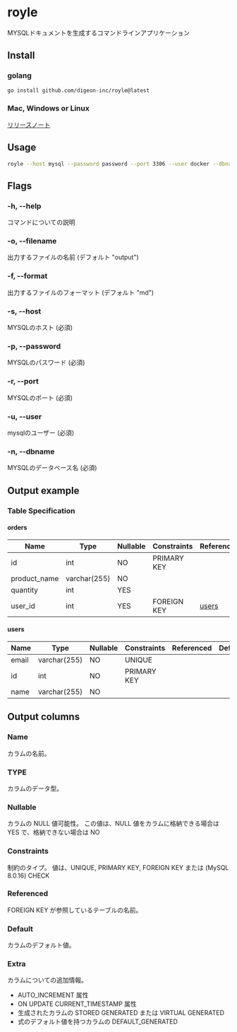 # royle

MYSQLドキュメントを生成するコマンドラインアプリケーション

## Install

### golang
  
```zsh
go install github.com/digeon-inc/royle@latest
```

### Mac, Windows or Linux

[リリースノート](https://github.com/digeon-inc/royle/releases)

## Usage

```zsh
royle --host mysql --password password --port 3306 --user docker --dbname template 
```

## Flags

### -h, --help
コマンドについての説明

### -o, --filename
出力するファイルの名前 (デフォルト "output")

### -f, --format
出力するファイルのフォーマット (デフォルト "md")

### -s, --host
MYSQLのホスト (必須)

### -p, --password
MYSQLのパスワード (必須)

### -r, --port
MYSQLのポート (必須)

### -u, --user
mysqlのユーザー (必須)

### -n, --dbname
MYSQLのデータベース名 (必須)

## Output example

### Table Specification

#### orders

| Name | Type | Nullable | Constraints | Referenced | Default | Extra |
|-------------|----------------|-------------|-------------|-------|------------------------|-------------------|
| id | int | NO | PRIMARY KEY |  |  | auto_increment |
| product_name | varchar(255) | NO |  |  |  |  |
| quantity | int | YES |  |  | 1 |  |
| user_id | int | YES | FOREIGN KEY | [users](#users) |  |  |

#### users

| Name | Type | Nullable | Constraints | Referenced | Default | Extra |
|-------------|----------------|-------------|-------------|-------|------------------------|-------------------|
| email | varchar(255) | NO | UNIQUE |  |  |  |
| id | int | NO | PRIMARY KEY |  |  | auto_increment |
| name | varchar(255) | NO |  |  |  |  |

## Output columns

### Name
カラムの名前。

### TYPE
カラムのデータ型。

### Nullable
カラムの NULL 値可能性。 この値は、NULL 値をカラムに格納できる場合は YES で、格納できない場合は NO

### Constraints
制約のタイプ。 値は、UNIQUE, PRIMARY KEY, FOREIGN KEY または (MySQL 8.0.16) CHECK

### Referenced
FOREIGN KEY が参照しているテーブルの名前。

### Default
カラムのデフォルト値。

### Extra
カラムについての追加情報。
- AUTO_INCREMENT 属性
- ON UPDATE CURRENT_TIMESTAMP 属性
- 生成されたカラムの STORED GENERATED または VIRTUAL GENERATED
- 式のデフォルト値を持つカラムの DEFAULT_GENERATED
